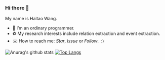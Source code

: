 ### Hi there 👋
My name is Haitao Wang.
- 👻 I’m an ordinary programmer. 
- ⚽ My research interests include relation extraction and event extraction.
- ✉️ How to reach me: *Star*, *Issue* or *Follow*.&nbsp; :)

![Anurag's github stats](https://github-readme-stats.vercel.app/api?username=onehaitao&show_icons=true)
[![Top Langs](https://github-readme-stats.vercel.app/api/top-langs/?username=onehaitao&layout=compact&langs_count=6)](https://github.com/anuraghazra/github-readme-stats)

<!--
**onehaitao/onehaitao** is a ✨ _special_ ✨ repository because its `README.md` (this file) appears on your GitHub profile.

Here are some ideas to get you started:

- 🔭 I’m currently working on ...
- 🌱 I’m currently learning ...
- 👯 I’m looking to collaborate on ...
- 🤔 I’m looking for help with ...
- 💬 Ask me about ...
- 📫 How to reach me: ...
- 😄 Pronouns: ...
- ⚡ Fun fact: ...
-->
